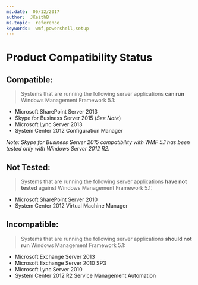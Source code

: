 ```yaml
---
ms.date:  06/12/2017
author:  JKeithB
ms.topic:  reference
keywords:  wmf,powershell,setup
---
```


# Product Compatibility Status

## Compatible:
> Systems that are running the following server applications **can run** Windows Management Framework 5.1:

- Microsoft SharePoint Server 2013
- Skype for Business Server 2015 (_See Note_)
- Microsoft Lync Server 2013
- System Center 2012 Configuration Manager

_Note: Skype for Business Server 2015 compatibility with WMF 5.1 has been tested only with Windows Server 2012 R2._

## Not Tested:
> Systems that are running the following server applications **have not tested** against Windows Management Framework 5.1:

- Microsoft SharePoint Server 2010
- System Center 2012 Virtual Machine Manager

## Incompatible:
> Systems that are running the following server applications **should not run** Windows Management Framework 5.1:

- Microsoft Exchange Server 2013
- Microsoft Exchange Server 2010 SP3
- Microsoft Lync Server 2010
- System Center 2012 R2 Service Management Automation